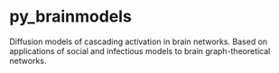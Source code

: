 # py_brainmodels
Diffusion models of cascading activation in brain networks. Based on applications of social and infectious models to brain graph-theoretical networks.

